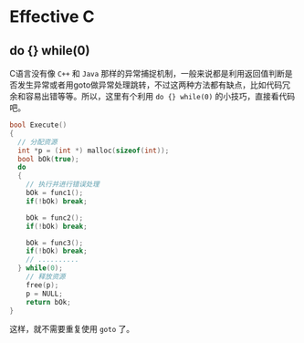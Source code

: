 # Effective C

## do {} while(0)

C语言没有像 `C++` 和 `Java` 那样的异常捕捉机制，一般来说都是利用返回值判断是否发生异常或者用goto做异常处理跳转，不过这两种方法都有缺点，比如代码冗余和容易出错等等。所以，这里有个利用 `do {} while(0)` 的小技巧，直接看代码吧。

```c
bool Execute()
{
  // 分配资源
  int *p = (int *) malloc(sizeof(int));
  bool bOk(true);
  do
  {
    // 执行并进行错误处理
    bOk = func1();
    if(!bOk) break;

    bOk = func2();
    if(!bOk) break;

    bOk = func3();
    if(!bOk) break;
    // ..........
  } while(0);
    // 释放资源
    free(p);
    p = NULL;
    return bOk;
}
```

这样，就不需要重复使用 `goto` 了。

